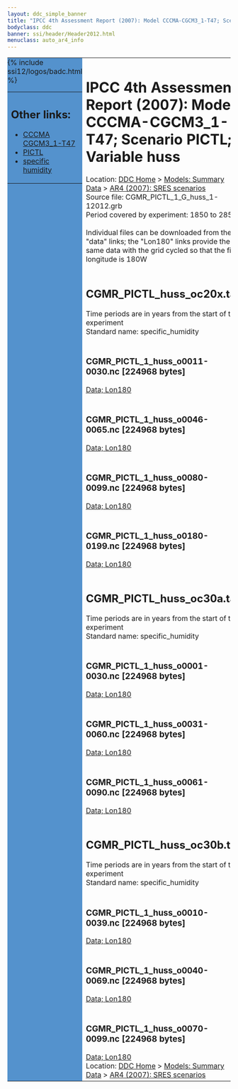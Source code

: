 ```yaml
---
layout: ddc_simple_banner
title: "IPCC 4th Assessment Report (2007): Model CCCMA-CGCM3_1-T47; Scenario PICTL; Variable huss"
bodyclass: ddc
banner: ssi/header/Header2012.html
menuclass: auto_ar4_info
---
```



<table width="100%" border="0" cellspacing="0" cellpadding="0" style="border-collapse: collapse;">
<tr style="margin:0;padding:0;border:0;">
<td style="margin:0;padding:0;border:0;height:1pt;width:150pt;background:#5492CD;" valign="top" >

<div id="lh-col2" class="auto_ar4_info">
<table class="menumain" bgcolor="#5492CD" cellspacing="0" width="100%" border="0">
<tr><td>
<h2> Other links:</h2>
<ul>
<li><a href="/auto/ar4/model-CCCMA-CGCM3_1-T47.html">CCCMA<br/>CGCM3_1-T47</a></li>
<li><a href="/auto/ar4/scenario-PICTL.html">PICTL</a></li>
<li><a href="/auto/ar4/var-specific_humidity.html">specific humidity</a></li>
</ul>
</td></tr>
{% include ssi12/logos/badc.html %}
</table>
</div>
</td>
<td><h1>IPCC 4th Assessment Report (2007): Model CCCMA-CGCM3_1-T47; Scenario PICTL; Variable huss</h1>

<!-- Breadcrumb1 -->
<div id="breadcrumb1" align="left">
Location: <a href="/index.html">DDC Home</a> > <a href="/sim/gcm_clim/">Models: Summary Data</a>
> <a href="/sim/gcm_clim/SRES_AR4/index.html">AR4 (2007): SRES scenarios</a>
</div>
<!-- End of Breadcrumb1 -->Source file: CGMR_PICTL_1_G_huss_1-12012.grb
<br/>
Period covered by experiment: 1850 to 2850<br/>
<br/>Individual files can be downloaded from the "data" links; the "Lon180" links provide the same data
         with the grid cycled so that the first longitude is 180W<br/>
<br/><h2>CGMR_PICTL_huss_oc20x.tar</h2>
Time periods are in years from the start of the experiment<br/>
Standard name: specific_humidity<br>
<br/><h3>CGMR_PICTL_1_huss_o0011-0030.nc [224968 bytes]</h3>
<a href="/cgi-bin/downl/ar4_nc/huss/CGMR_PICTL_1_huss_o0011-0030.nc">Data; </a><a href="/cgi-bin/downl/ar4_nc/huss/CGMR_PICTL_1_huss_o0011-0030.cyto180.nc"> Lon180</a><br/>
<br/><h3>CGMR_PICTL_1_huss_o0046-0065.nc [224968 bytes]</h3>
<a href="/cgi-bin/downl/ar4_nc/huss/CGMR_PICTL_1_huss_o0046-0065.nc">Data; </a><a href="/cgi-bin/downl/ar4_nc/huss/CGMR_PICTL_1_huss_o0046-0065.cyto180.nc"> Lon180</a><br/>
<br/><h3>CGMR_PICTL_1_huss_o0080-0099.nc [224968 bytes]</h3>
<a href="/cgi-bin/downl/ar4_nc/huss/CGMR_PICTL_1_huss_o0080-0099.nc">Data; </a><a href="/cgi-bin/downl/ar4_nc/huss/CGMR_PICTL_1_huss_o0080-0099.cyto180.nc"> Lon180</a><br/>
<br/><h3>CGMR_PICTL_1_huss_o0180-0199.nc [224968 bytes]</h3>
<a href="/cgi-bin/downl/ar4_nc/huss/CGMR_PICTL_1_huss_o0180-0199.nc">Data; </a><a href="/cgi-bin/downl/ar4_nc/huss/CGMR_PICTL_1_huss_o0180-0199.cyto180.nc"> Lon180</a><br/>
<br/><h2>CGMR_PICTL_huss_oc30a.tar</h2>
Time periods are in years from the start of the experiment<br/>
Standard name: specific_humidity<br>
<br/><h3>CGMR_PICTL_1_huss_o0001-0030.nc [224968 bytes]</h3>
<a href="/cgi-bin/downl/ar4_nc/huss/CGMR_PICTL_1_huss_o0001-0030.nc">Data; </a><a href="/cgi-bin/downl/ar4_nc/huss/CGMR_PICTL_1_huss_o0001-0030.cyto180.nc"> Lon180</a><br/>
<br/><h3>CGMR_PICTL_1_huss_o0031-0060.nc [224968 bytes]</h3>
<a href="/cgi-bin/downl/ar4_nc/huss/CGMR_PICTL_1_huss_o0031-0060.nc">Data; </a><a href="/cgi-bin/downl/ar4_nc/huss/CGMR_PICTL_1_huss_o0031-0060.cyto180.nc"> Lon180</a><br/>
<br/><h3>CGMR_PICTL_1_huss_o0061-0090.nc [224968 bytes]</h3>
<a href="/cgi-bin/downl/ar4_nc/huss/CGMR_PICTL_1_huss_o0061-0090.nc">Data; </a><a href="/cgi-bin/downl/ar4_nc/huss/CGMR_PICTL_1_huss_o0061-0090.cyto180.nc"> Lon180</a><br/>
<br/><h2>CGMR_PICTL_huss_oc30b.tar</h2>
Time periods are in years from the start of the experiment<br/>
Standard name: specific_humidity<br>
<br/><h3>CGMR_PICTL_1_huss_o0010-0039.nc [224968 bytes]</h3>
<a href="/cgi-bin/downl/ar4_nc/huss/CGMR_PICTL_1_huss_o0010-0039.nc">Data; </a><a href="/cgi-bin/downl/ar4_nc/huss/CGMR_PICTL_1_huss_o0010-0039.cyto180.nc"> Lon180</a><br/>
<br/><h3>CGMR_PICTL_1_huss_o0040-0069.nc [224968 bytes]</h3>
<a href="/cgi-bin/downl/ar4_nc/huss/CGMR_PICTL_1_huss_o0040-0069.nc">Data; </a><a href="/cgi-bin/downl/ar4_nc/huss/CGMR_PICTL_1_huss_o0040-0069.cyto180.nc"> Lon180</a><br/>
<br/><h3>CGMR_PICTL_1_huss_o0070-0099.nc [224968 bytes]</h3>
<a href="/cgi-bin/downl/ar4_nc/huss/CGMR_PICTL_1_huss_o0070-0099.nc">Data; </a><a href="/cgi-bin/downl/ar4_nc/huss/CGMR_PICTL_1_huss_o0070-0099.cyto180.nc"> Lon180</a><br/>
<!-- Breadcrumb2 -->
<div id="breadcrumb2" align="left">
Location: <a href="/index.html">DDC Home</a> > <a href="/sim/gcm_clim/">Models: Summary Data</a>
> <a href="/sim/gcm_clim/SRES_AR4/index.html">AR4 (2007): SRES scenarios</a>
</div>
<!-- End of Breadcrumb2 --></td></tr></table>
